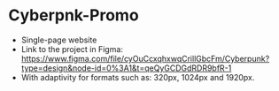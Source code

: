 # Cyberpnk-Promo
- Single-page website
- Link to the project in Figma: https://www.figma.com/file/cyOuCcxqhxwqCrillGbcFm/Cyberpunk?type=design&node-id=0%3A1&t=qeQyGCDGdRDR9bfR-1
- With adaptivity for formats such as: 320px, 1024px and 1920px.
